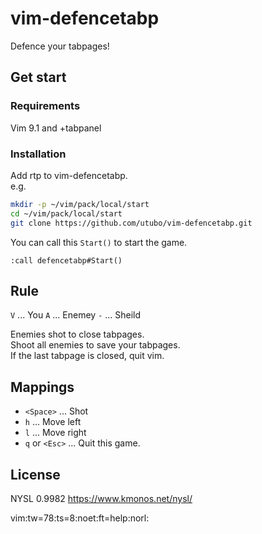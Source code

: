 # vim-defencetabp

Defence your tabpages!

## Get start

### Requirements

Vim 9.1 and +tabpanel

### Installation

Add rtp to vim-defencetabp.  
e.g.
```bash
mkdir -p ~/vim/pack/local/start
cd ~/vim/pack/local/start
git clone https://github.com/utubo/vim-defencetabp.git
```

You can call this `Start()` to start the game.
```vim
:call defencetabp#Start()
```

## Rule


`V` ... You
`A` ... Enemey
`-` ... Sheild

Enemies shot to close tabpages.  
Shoot all enemies to save your tabpages.  
If the last tabpage is closed, quit vim.

## Mappings

- `<Space>` ... Shot
- `h` ...  Move left
- `l` ...  Move right
- `q` or `<Esc>` ... Quit this game.

## License

NYSL 0.9982
https://www.kmonos.net/nysl/

vim:tw=78:ts=8:noet:ft=help:norl:
